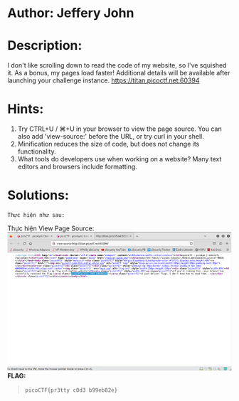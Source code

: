 # Author: Jeffery John
# Description:
I don't like scrolling down to read the code of my website, so I've squished it. As a bonus, my pages load faster! Additional details will be available after launching your challenge instance. https://titan.picoctf.net:60394
# Hints:
1.	Try CTRL+U / ⌘+U in your browser to view the page source. You can also add 'view-source:' before the URL, or try curl <URL> in your shell.
2.	Minification reduces the size of code, but does not change its functionality.
3.	What tools do developers use when working on a website? Many text editors and browsers include formatting.
# Solutions:
    Thực hiện như sau:
Thực hiện View Page Source: 
![alt text](Photos/image-6.png)
**FLAG:**
> `picoCTF{pr3tty c0d3 b99eb82e}`
